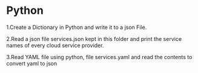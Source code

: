 # Python

1.Create a Dictionary in Python and write it to a json File.

2.Read a json file services.json kept in this folder and print the service names of every cloud service provider.

3.Read YAML file using python, file services.yaml and read the contents to convert yaml to json
